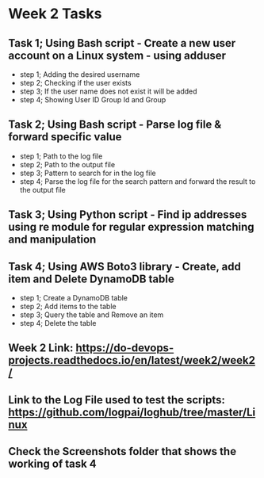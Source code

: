 # Week 2 Tasks

## Task 1; Using Bash script - Create a new user account on a Linux system - using adduser
* step 1; Adding the desired username
* step 2; Checking if the user exists
* step 3; If the user name does not exist it will be added
* step 4; Showing User ID Group Id and Group
  
## Task 2; Using Bash script - Parse log file & forward specific value
* step 1; Path to the log file
* step 2; Path to the output file
* step 3; Pattern to search for in the log file
* step 4; Parse the log file for the search pattern and forward the result to the output file
  
## Task 3; Using Python script - Find ip addresses using re module for regular expression matching and manipulation

## Task 4; Using AWS Boto3 library - Create, add item and Delete DynamoDB table
* step 1; Create a DynamoDB table
* step 2; Add items to the table
* step 3; Query the table and Remove an item
* step 4; Delete the table

## Week 2 Link: https://do-devops-projects.readthedocs.io/en/latest/week2/week2/ 

## Link to the Log File used to test the scripts: https://github.com/logpai/loghub/tree/master/Linux

## Check the Screenshots folder that shows the working of task 4
